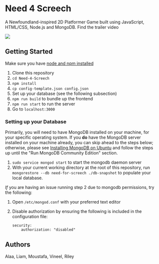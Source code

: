 # Need 4 Screech

A Newfoundland-inspired 2D Platformer Game built using JavaScript, HTML/CSS, Node.js and MongoDB.
Find the trailer video 

[![](https://img.youtube.com/vi/PUMXhMushR0/2.jpg=250x)](https://www.youtube.com/watch?v=PUMXhMushR0)



## Getting Started

Make sure you have [node and npm installed](https://nodejs.org)

1. Clone this repository
2. `cd Need-4-Screech`
3. `npm install`
4. `cp config-template.json config.json`
5. Set up your database (see the following subsection)
6. `npm run build` to bundle up the frontend
7. `npm run start` to run the server
8. Go to `localhost:3000`

### Setting up your Database

Primarily, you will need to have MongoDB installed on your machine, for your specific operating system.
If you **do** have the MongoDB server installed on your machine already, you can skip ahead to the steps below;
otherwise, please see [Installing MongoDB on Ubuntu](https://docs.mongodb.com/manual/tutorial/install-mongodb-on-ubuntu/) and follow the steps up until the "Run MongoDB Community Edition" section.

1. `sudo service mongod start` to start the mongodb daemon server
2. With your current working directory at the root of this repository, run `mongorestore --db need-for-screech ./db-snapshot` to populate your local database.

_If_ you are having an issue running step 2 due to mongodb permissions, try the following:

1. Open `/etc/mongod.conf` with your preferred text editor
2. Disable authorization by ensuring the following is included in the configuration file:

    ```
    security:
        authorization: "disabled"
    ```

## Authors

Alaa, Liam, Moustafa, Vineel, Riley
